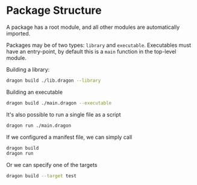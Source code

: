 # Package Structure

A package has a root module, and all other modules are automatically imported.

Packages may be of two types: `library` and `executable`. Executables must have an entry-point, by default this is a `main` function in the top-level module.

Building a library:
```bash
dragon build ./lib.dragon --library
```

Building an executable
```bash
dragon build ./main.dragon --executable
```

It's also possible to run a single file as a script
```bash
dragon run ./main.dragon
```

If we configured a manifest file, we can simply call
```bash
dragon build
dragon run
```

Or we can specify one of the targets
```bash
dragon build --target test
```
